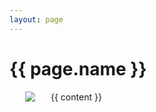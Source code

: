 ```yaml
---
layout: page
---
```

<h1>{{ page.name }}</h1>
<p>
	<img src="{{ site.baseurl }}/screenshots/{{ page.key }}.png" align="left" hspace="25"/>
	{{ content }}
</p>
